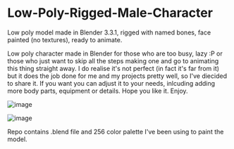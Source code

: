 # Low-Poly-Rigged-Male-Character
Low poly model made in Blender 3.3.1, rigged with named bones, face painted (no textures), ready to animate.

Low poly character made in Blender for those who are too busy, lazy :P or those who just want to skip all the steps making one and go to animating this thing straight away. I do realise it's not perfect (in fact it's far from it) but it does the job done for me and my projects pretty well, so I've diecided to share it. If you want you can adjust it to your needs, inlcuding adding more body parts, equipment or details.
Hope you like it. Enjoy.

![image](https://user-images.githubusercontent.com/10698370/205947373-611b61ad-d450-49ed-9146-c2348731e22e.png)

![image](https://user-images.githubusercontent.com/10698370/205947940-c5aad668-79cc-4617-8a15-e2a4bea8dcf4.png)

Repo contains .blend file and 256 color palette I've been using to paint the model.
